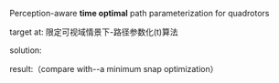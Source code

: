 Perception-aware **time optimal** path parameterization for quadrotors



target at: 限定可视域情景下-路径参数化(t)算法



solution:



result:（compare with--a minimum snap optimization）


